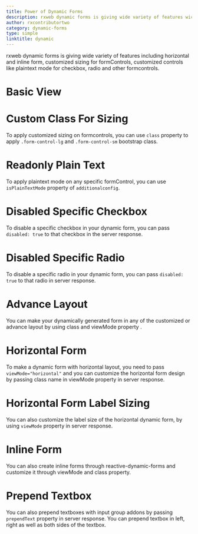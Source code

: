 ```yaml
---
title: Power of Dynamic Forms
description: rxweb dynamic forms is giving wide variety of features wich include horizontal forms, inline form, customized sizing for formControls, customized controls like plaintext mode for checkbox, radio and other formcontrols.
author: rxcontributortwo
category: dynamic-forms
type: simple
linktitle: dynamic
---
```


<div class="title-bar"><p>rxweb dynamic forms is giving wide variety of features including horizontal and inline form, customized sizing for formControls, customized controls like plaintext mode for checkbox, radio and other formcontrols.</p></div>

# Basic View

<div component="app-example-runner" ref-component="app-dynamic-basic" title="Basic View" key="basic"></div>

# Custom Class For Sizing

To apply customized sizing on formcontrols, you can use `class` property to apply `.form-control-lg` and `.form-control-sm` bootstrap class.

<div component="app-example-runner" ref-component="app-dynamic-customSizing" title="Custom Class For Sizing" key="customSizing"></div>

# Readonly Plain Text

To apply plaintext mode on any specific formControl, you can use `isPlainTextMode` property of `additionalconfig`.

<div component="app-example-runner" ref-component="app-dynamic-plainText" title="Readonly Plain Text" key="plainText"></div>

# Disabled Specific Checkbox

To disable a specific checkbox in your dynamic form, you can pass `disabled: true` to that checkbox in the server response.

<div component="app-example-runner" ref-component="app-dynamic-disabledCheckbox" title="Disabled Specific Checkbox" key="disabledCheckbox"></div>

# Disabled Specific Radio

To disable a specific radio in your dynamic form, you can pass `disabled: true` to that radio in server response.

<div component="app-example-runner" ref-component="app-dynamic-disabledRadio" title="Disabled Specific Radio Button" key="disabledRadio"></div>

# Advance Layout

You can make your dynamically generated form in any of the customized or advance layout by using class and viewMode property .

<div component="app-example-runner" ref-component="app-dynamic-advanceLayout" title="Advance Layout" key="advanceLayout"></div>

# Horizontal Form

To make a dynamic form  with horizontal layout, you need to pass `viewMode="horizontal"` and you can customize the horizontal form design by passing class name in viewMode property in server response.

<div component="app-example-runner" ref-component="app-dynamic-horizontalLayout" title="Horizontal Layout Form" key="horizontalLayout"></div>

# Horizontal Form Label Sizing

You can also customize the label size of the horizontal dynamic form, by using `viewMode` property in server response.

<div component="app-example-runner" ref-component="app-dynamic-labelSizing" title="Horizontal Form Label Sizing" key="labelSizing"></div>

# Inline Form

You can also create inline forms through reactive-dynamic-forms and customize it through viewMode and class property.

<div component="app-example-runner" ref-component="app-dynamic-inlineForm" title="Inline Form" key="inlineForm"></div>

# Prepend Textbox

You can also prepend textboxes with input group addons by passing `prependText` property in server response. You can prepend textbox in left, right as well as both sides of the textbox.

<div component="app-example-runner" ref-component="app-dynamic-prependTextbox" title="Prepend Textbox" key="prependTextbox"></div>